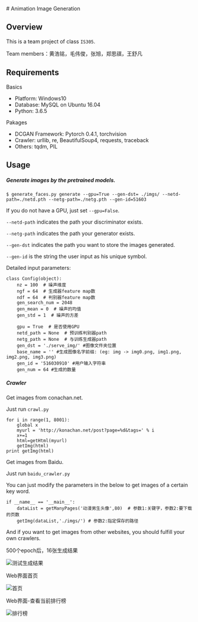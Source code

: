﻿﻿﻿﻿﻿﻿﻿﻿﻿﻿﻿﻿﻿﻿﻿﻿﻿﻿﻿﻿﻿﻿# ﻿﻿Animation Image Generation

## Overview

This is a team project of class `IS305`.

Team members：黄浩铭，毛伟俊，张旭，郑思祺，王舒凡

## Requirements

Basics

- Platform: Windows10
- Database: MySQL on Ubuntu 16.04
- Python: 3.6.5

Pakages

- DCGAN Framework: Pytorch 0.4.1, torchvision
- Crawler: urllib, re, BeautifulSoup4, requests, traceback
- Others: tqdm, PIL

## Usage

##### Generate images by the pretrained models.
``` 
$ generate_faces.py generate --gpu=True --gen-dst= ./imgs/ --netd-path=./netd.pth --netg-path=./netg.pth --gen-id=51603
```

If you do not have a GPU, just set `--gpu=False`.

`--netd-path` indicates the path your discriminator exists.

`--netg-path` indicates the path your generator exists.

`--gen-dst` indicates the path you want to store the images generated.

`--gen-id` is the string the user input as his unique symbol.

Detailed input parameters:

```
class Config(object):
	nz = 100  # 噪声维度
	ngf = 64  # 生成器feature map数
	ndf = 64  # 判别器feature map数
	gen_search_num = 2048
	gen_mean = 0  # 噪声的均值
	gen_std = 1  # 噪声的方差

	gpu = True  # 是否使用GPU
	netd_path = None  # 预训练判别器path
	netg_path = None  # 与训练生成器path
	gen_dst = './serve_img/' #图像文件夹位置
	base_name = '' #生成图像名字前缀: (eg: img -> img0.png, img1.png, img2.png, img3.png)
	gen_id = '516030910' #用户输入字符串
	gen_num = 64 #生成的数量
```

##### Crawler
Get images from conachan.net. 

Just run `crawl.py`

```
for i in range(1, 8001):
    global x
    myurl = 'http://konachan.net/post?page=%d&tags=' % i
    x+=1
    html=getHtml(myurl)
    getImg(html)
print getImg(html)
```

Get images from Baidu.

Just run `baidu_crawler.py`

You can just modify the parameters in the below to get images of a certain key word.

```
if __name__ == '__main__':
    dataList = getManyPages('动漫男生头像',80)  # 参数1:关键字，参数2:要下载的页数
    getImg(dataList,'./imgs/') # 参数2:指定保存的路径
```

And if you want to get images from other websites, you should fulfill your own crawlers.

500个epoch后，16张生成结果

![测试生成结果](https://graph.baidu.com/resource/112310e8fd8aef6f95c5001561174805.jpg)

Web界面首页

![首页](https://graph.baidu.com/resource/11291ab1b6d727a4c8b7101561204394.jpg)

Web界面-查看当前排行榜

![排行榜](https://graph.baidu.com/resource/112e1256a6777e7a3976201561204434.jpg)





















